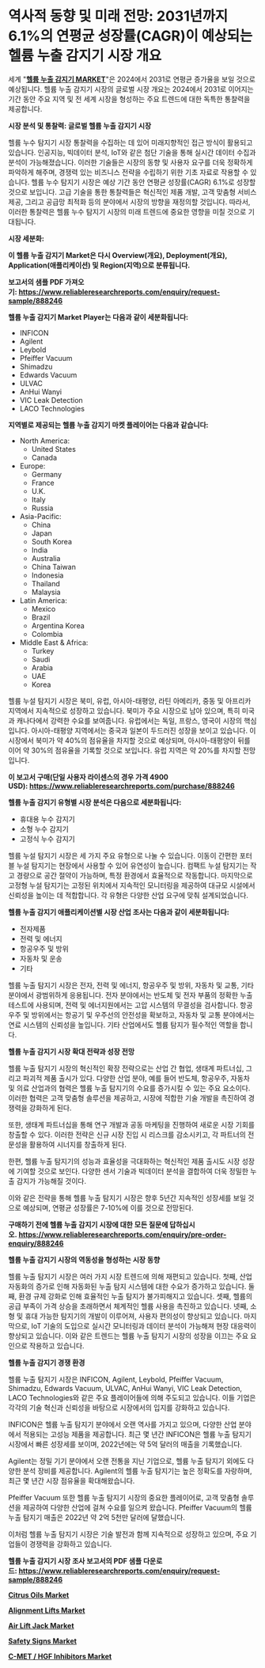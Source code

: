 <p><h1>역사적 동향 및 미래 전망: 2031년까지 6.1%의 연평균 성장률(CAGR)이 예상되는 헬륨 누출 감지기 시장 개요</h1></p><p>세계 "<strong><a href="https://www.reliableresearchreports.com/helium-leak-detector-r888246?utm_campaign=106&utm_medium=8&utm_source=Github&utm_content=ia&utm_term=10122024&utm_id=helium-leak-detector">헬륨 누출 감지기 MARKET</a></strong>"은 2024에서 2031로 연평균 증가율을 보일 것으로 예상됩니다. 헬륨 누출 감지기 시장의 글로벌 시장 개요는 2024에서 2031로 이어지는 기간 동안 주요 지역 및 전 세계 시장을 형성하는 주요 트렌드에 대한 독특한 통찰력을 제공합니다.</p>
<p><strong>시장 분석 및 통찰력: 글로벌 헬륨 누출 감지기 시장</strong></p>
<p><p>헬륨 누수 탐지기 시장 통찰력을 수집하는 데 있어 미래지향적인 접근 방식이 활용되고 있습니다. 인공지능, 빅데이터 분석, IoT와 같은 첨단 기술을 통해 실시간 데이터 수집과 분석이 가능해졌습니다. 이러한 기술들은 시장의 동향 및 사용자 요구를 더욱 정확하게 파악하게 해주며, 경쟁력 있는 비즈니스 전략을 수립하기 위한 기초 자료로 작용할 수 있습니다. 헬륨 누수 탐지기 시장은 예상 기간 동안 연평균 성장률(CAGR) 6.1%로 성장할 것으로 보입니다. 고급 기술을 통한 통찰력들은 혁신적인 제품 개발, 고객 맞춤형 서비스 제공, 그리고 공급망 최적화 등의 분야에서 시장의 방향을 재정의할 것입니다. 따라서, 이러한 통찰력은 헬륨 누수 탐지기 시장의 미래 트렌드에 중요한 영향을 미칠 것으로 기대됩니다.</p><a href="%7CAUTHORITHY_DOMAIN_URL%7C?utm_campaign=106&utm_medium=8&utm_source=Github&utm_content=ia&utm_term=10122024&utm_id=helium-leak-detector"></a></p>
<p><strong>시장 세분화:</strong></p>
<p><strong>이 헬륨 누출 감지기 Market은 다시 Overview(개요), Deployment(개요), Application(애플리케이션) 및 Region(지역)으로 분류됩니다.</strong></p>
<p><strong>보고서의 샘플 PDF 가져오기:&nbsp;<a href="https://www.reliableresearchreports.com/enquiry/request-sample/888246?utm_campaign=106&utm_medium=8&utm_source=Github&utm_content=ia&utm_term=10122024&utm_id=helium-leak-detector">https://www.reliableresearchreports.com/enquiry/request-sample/888246</a></strong><strong></strong></p>
<p><strong>헬륨 누출 감지기 Market Player는 다음과 같이 세분화됩니다:</strong></p>
<p><ul><li>INFICON</li><li>Agilent</li><li>Leybold</li><li>Pfeiffer Vacuum</li><li>Shimadzu</li><li>Edwards Vacuum</li><li>ULVAC</li><li>AnHui Wanyi</li><li>VIC Leak Detection</li><li>LACO Technologies</li></ul></p>
<p><strong>지역별로 제공되는 헬륨 누출 감지기 마켓 플레이어는 다음과 같습니다:</strong></p>
<p><ul>
    <li>
        North America:
        <ul>
            <li>United States</li>
            <li>Canada</li>
        </ul>
    </li>
    <li>
        Europe:
        <ul>
            <li>Germany</li>
            <li>France</li>
            <li>U.K.</li>
            <li>Italy</li>
            <li>Russia</li>
        </ul>
    </li>
    <li>
        Asia-Pacific:
        <ul>
            <li>China</li>
            <li>Japan</li>
            <li>South Korea</li>
            <li>India</li>
            <li>Australia</li>
            <li>China Taiwan</li>
            <li>Indonesia</li>
            <li>Thailand</li>
            <li>Malaysia</li>
        </ul>
    </li>
    <li>
        Latin America:
        <ul>
            <li>Mexico</li>
            <li>Brazil</li>
            <li>Argentina Korea</li>
            <li>Colombia</li>
        </ul>
    </li>
    <li>
        Middle East & Africa:
        <ul>
            <li>Turkey</li>
            <li>Saudi</li>
            <li>Arabia</li>
            <li>UAE</li>
            <li>Korea</li>
        </ul>
    </li>
    </ul></p>
<p><p>헬륨 누설 탐지기 시장은 북미, 유럽, 아시아-태평양, 라틴 아메리카, 중동 및 아프리카 지역에서 지속적으로 성장하고 있습니다. 북미가 주요 시장으로 남아 있으며, 특히 미국과 캐나다에서 강력한 수요를 보여줍니다. 유럽에서는 독일, 프랑스, 영국이 시장의 핵심입니다. 아시아-태평양 지역에서는 중국과 일본이 두드러진 성장을 보이고 있습니다. 이 시장에서 북미가 약 40%의 점유율을 차지할 것으로 예상되며, 아시아-태평양이 뒤를 이어 약 30%의 점유율을 기록할 것으로 보입니다. 유럽 지역은 약 20%를 차지할 전망입니다.</p></p>
<p><strong>이 보고서 구매(단일 사용자 라이센스의 경우 가격 4900 USD):&nbsp;<a href="https://www.reliableresearchreports.com/purchase/888246?utm_campaign=106&utm_medium=8&utm_source=Github&utm_content=ia&utm_term=10122024&utm_id=helium-leak-detector">https://www.reliableresearchreports.com/purchase/888246</a></strong></p>
<p><strong>헬륨 누출 감지기 유형별 시장 분석은 다음으로 세분화됩니다:</strong></p>
<p><ul><li>휴대용 누수 감지기</li><li>소형 누수 감지기</li><li>고정식 누수 감지기</li></ul></p>
<p><p>헬륨 누설 탐지기 시장은 세 가지 주요 유형으로 나눌 수 있습니다. 이동이 간편한 포터블 누설 탐지기는 현장에서 사용할 수 있어 유연성이 높습니다. 컴팩트 누설 탐지기는 작고 경량으로 공간 절약이 가능하며, 특정 환경에서 효율적으로 작동합니다. 마지막으로 고정형 누설 탐지기는 고정된 위치에서 지속적인 모니터링을 제공하여 대규모 시설에서 신뢰성을 높이는 데 적합합니다. 각 유형은 다양한 산업 요구에 맞춰 설계되었습니다.</p></p>
<p><strong>헬륨 누출 감지기 애플리케이션별 시장 산업 조사는 다음과 같이 세분화됩니다:</strong></p>
<p><ul><li>전자제품</li><li>전력 및 에너지</li><li>항공우주 및 방위</li><li>자동차 및 운송</li><li>기타</li></ul></p>
<p><p>헬륨 누출 탐지기 시장은 전자, 전력 및 에너지, 항공우주 및 방위, 자동차 및 교통, 기타 분야에서 광범위하게 응용됩니다. 전자 분야에서는 반도체 및 전자 부품의 정확한 누출 테스트에 사용되며, 전력 및 에너지원에서는 고압 시스템의 무결성을 검사합니다. 항공우주 및 방위에서는 항공기 및 우주선의 안전성을 확보하고, 자동차 및 교통 분야에서는 연료 시스템의 신뢰성을 높입니다. 기타 산업에서도 헬륨 탐지가 필수적인 역할을 합니다.</p></p>
<p><strong>헬륨 누출 감지기 시장 확대 전략과 성장 전망</strong></p>
<p><p>헬륨 누출 탐지기 시장의 혁신적인 확장 전략으로는 산업 간 협업, 생태계 파트너십, 그리고 파괴적 제품 출시가 있다. 다양한 산업 분야, 예를 들어 반도체, 항공우주, 자동차 및 의료 산업과의 협력은 헬륨 누출 탐지기의 수요를 증가시킬 수 있는 주요 요소이다. 이러한 협력은 고객 맞춤형 솔루션을 제공하고, 시장에 적합한 기술 개발을 촉진하여 경쟁력을 강화하게 된다.</p><p>또한, 생태계 파트너십을 통해 연구 개발과 공동 마케팅을 진행하여 새로운 시장 기회를 창출할 수 있다. 이러한 전략은 신규 시장 진입 시 리스크를 감소시키고, 각 파트너의 전문성을 활용하여 시너지를 창출하게 된다. </p><p>한편, 헬륨 누출 탐지기의 성능과 효율성을 극대화하는 혁신적인 제품 출시도 시장 성장에 기여할 것으로 보인다. 다양한 센서 기술과 빅데이터 분석을 결합하여 더욱 정밀한 누출 감지가 가능해질 것이다. </p><p>이와 같은 전략을 통해 헬륨 누출 탐지기 시장은 향후 5년간 지속적인 성장세를 보일 것으로 예상되며, 연평균 성장률은 7-10%에 이를 것으로 전망된다.</p></p>
<p><strong>구매하기 전에 헬륨 누출 감지기 시장에 대한 모든 질문에 답하십시오.&nbsp;<a href="https://www.reliableresearchreports.com/enquiry/pre-order-enquiry/888246?utm_campaign=106&utm_medium=8&utm_source=Github&utm_content=ia&utm_term=10122024&utm_id=helium-leak-detector">https://www.reliableresearchreports.com/enquiry/pre-order-enquiry/888246</a></strong><strong></strong></p>
<p><strong>헬륨 누출 감지기 시장의 역동성을 형성하는 시장 동향</strong></p>
<p><p>헬륨 누출 탐지기 시장은 여러 가지 시장 트렌드에 의해 재편되고 있습니다. 첫째, 산업 자동화의 증가로 인해 자동화된 누출 탐지 시스템에 대한 수요가 증가하고 있습니다. 둘째, 환경 규제 강화로 인해 효율적인 누출 탐지가 불가피해지고 있습니다. 셋째, 헬륨의 공급 부족이 가격 상승을 초래하면서 체계적인 헬륨 사용을 촉진하고 있습니다. 넷째, 소형 및 휴대 가능한 탐지기의 개발이 이루어져, 사용자 편의성이 향상되고 있습니다. 마지막으로, IoT 기술의 도입으로 실시간 모니터링과 데이터 분석이 가능해져 현장 대응력이 향상되고 있습니다. 이와 같은 트렌드는 헬륨 누출 탐지기 시장의 성장을 이끄는 주요 요인으로 작용하고 있습니다.</p></p>
<p><strong>헬륨 누출 감지기 경쟁 환경</strong></p>
<p><p>헬륨 누출 탐지기 시장은 INFICON, Agilent, Leybold, Pfeiffer Vacuum, Shimadzu, Edwards Vacuum, ULVAC, AnHui Wanyi, VIC Leak Detection, LACO Technologies와 같은 주요 플레이어들에 의해 주도되고 있습니다. 이들 기업은 각각의 기술 혁신과 신뢰성을 바탕으로 시장에서의 입지를 강화하고 있습니다.</p><p>INFICON은 헬륨 누출 탐지기 분야에서 오랜 역사를 가지고 있으며, 다양한 산업 분야에서 적용되는 고성능 제품을 제공합니다. 최근 몇 년간 INFICON은 헬륨 누출 탐지기 시장에서 빠른 성장세를 보이며, 2022년에는 약 5억 달러의 매출을 기록했습니다.</p><p>Agilent는 정밀 기기 분야에서 오랜 전통을 지닌 기업으로, 헬륨 누출 탐지기 외에도 다양한 분석 장비를 제공합니다. Agilent의 헬륨 누출 탐지기는 높은 정확도를 자랑하며, 최근 몇 년간 시장 점유율을 확대해왔습니다.</p><p>Pfeiffer Vacuum 또한 헬륨 누출 탐지기 시장의 중요한 플레이어로, 고객 맞춤형 솔루션을 제공하여 다양한 산업에 걸쳐 수요를 일으켜 왔습니다. Pfeiffer Vacuum의 헬륨 누출 탐지기 매출은 2022년 약 2억 5천만 달러에 달했습니다.</p><p>이처럼 헬륨 누출 탐지기 시장은 기술 발전과 함께 지속적으로 성장하고 있으며, 주요 기업들이 경쟁력을 강화하고 있습니다.</p></p>
<p><strong>헬륨 누출 감지기 시장 조사 보고서의 PDF 샘플 다운로드:&nbsp;<a href="https://www.reliableresearchreports.com/enquiry/request-sample/888246?utm_campaign=106&utm_medium=8&utm_source=Github&utm_content=ia&utm_term=10122024&utm_id=helium-leak-detector">https://www.reliableresearchreports.com/enquiry/request-sample/888246</a></strong></p>
<p><strong><p><a href="https://github.com/nathandecarvalho/Market-Research-Report-List-5/blob/main/citrus-oils-market.md?utm_campaign=106&utm_medium=8&utm_source=Github&utm_content=ia&utm_term=10122024&utm_id=helium-leak-detector">Citrus Oils Market</a></p><p><a href="https://www.linkedin.com/pulse/alignment-lifts-industry-resonance-6-amplification-kamrf?utm_campaign=106&utm_medium=8&utm_source=Github&utm_content=ia&utm_term=10122024&utm_id=helium-leak-detector">Alignment Lifts Market</a></p><p><a href="https://www.linkedin.com/pulse/insightful-analysis-air-lift-jack-market-2024-2031-nppmf?utm_campaign=106&utm_medium=8&utm_source=Github&utm_content=ia&utm_term=10122024&utm_id=helium-leak-detector">Air Lift Jack Market</a></p><p><a href="https://www.linkedin.com/pulse/safety-signs-market-revenue-forecast-based-industry-7fpbf?utm_campaign=106&utm_medium=8&utm_source=Github&utm_content=ia&utm_term=10122024&utm_id=helium-leak-detector">Safety Signs Market</a></p><p><a href="https://github.com/DixieGrimes/Market-Research-Report-List-1/blob/main/c-met-hgf-inhibitors-market.md?utm_campaign=106&utm_medium=8&utm_source=Github&utm_content=ia&utm_term=10122024&utm_id=helium-leak-detector">C-MET / HGF Inhibitors Market</a></p></strong></p>